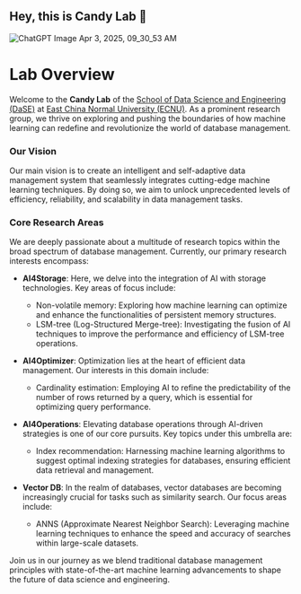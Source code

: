 ## Hey, this is Candy Lab 👋

![ChatGPT Image Apr 3, 2025, 09_30_53 AM](https://github.com/user-attachments/assets/0d94683c-1bea-4613-b0f6-f8d34cfa1f4e)

# Lab Overview

Welcome to the **Candy Lab** of the [School of Data Science and Engineering (DaSE)](https://dase.ecnu.edu.cn) at [East China Normal University (ECNU)](https://english.ecnu.edu.cn/). As a prominent research group, we thrive on exploring and pushing the boundaries of how machine learning can redefine and revolutionize the world of database management.

### Our Vision
Our main vision is to create an intelligent and self-adaptive data management system that seamlessly integrates cutting-edge machine learning techniques. By doing so, we aim to unlock unprecedented levels of efficiency, reliability, and scalability in data management tasks.

### Core Research Areas
We are deeply passionate about a multitude of research topics within the broad spectrum of database management. Currently, our primary research interests encompass:

- **AI4Storage**: Here, we delve into the integration of AI with storage technologies. Key areas of focus include:
  - Non-volatile memory: Exploring how machine learning can optimize and enhance the functionalities of persistent memory structures.
  - LSM-tree (Log-Structured Merge-tree): Investigating the fusion of AI techniques to improve the performance and efficiency of LSM-tree operations.

- **AI4Optimizer**: Optimization lies at the heart of efficient data management. Our interests in this domain include:
  - Cardinality estimation: Employing AI to refine the predictability of the number of rows returned by a query, which is essential for optimizing query performance.

- **AI4Operations**: Elevating database operations through AI-driven strategies is one of our core pursuits. Key topics under this umbrella are:
  - Index recommendation: Harnessing machine learning algorithms to suggest optimal indexing strategies for databases, ensuring efficient data retrieval and management.

- **Vector DB**: In the realm of databases, vector databases are becoming increasingly crucial for tasks such as similarity search. Our focus areas include:
  - ANNS (Approximate Nearest Neighbor Search): Leveraging machine learning techniques to enhance the speed and accuracy of searches within large-scale datasets.

Join us in our journey as we blend traditional database management principles with state-of-the-art machine learning advancements to shape the future of data science and engineering.
